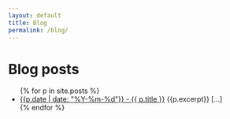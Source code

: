 ```yaml
---
layout: default
title: Blog
permalink: /blog/
---
```


<h1>Blog posts</h1>

<!--
<div id="search-container">
<input type="text" id="search-input" placeholder="search...">
<ul id="results-container"></ul>
</div>

<script src="{{ site.baseurl }}/js/search-script.js" type="text/javascript"></script>

<script>
SimpleJekyllSearch({
  searchInput: document.getElementById('search-input'),
  resultsContainer: document.getElementById('results-container'),
  json: '{{ site.baseurl }}/search.json'
})
</script>
-->

<ul>
{% for p in site.posts %}
  <li><a href="{{ p.url }}">{{p.date | date: "%Y-%m-%d"}} - <span class="post-title">{{ p.title }}</span></a>
  {{p.excerpt}} [...] </li>
{% endfor %}
</ul>

